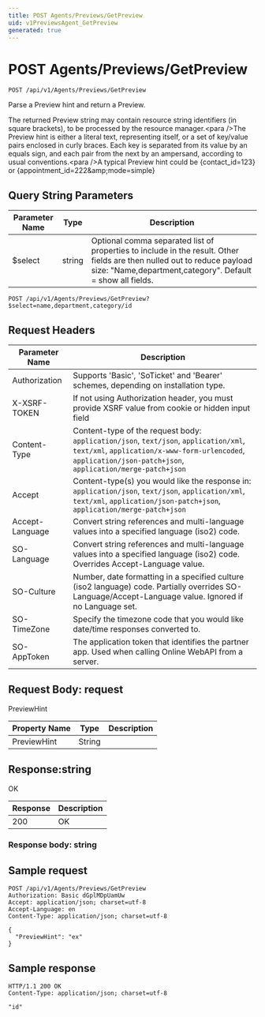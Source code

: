 ```yaml
---
title: POST Agents/Previews/GetPreview
uid: v1PreviewsAgent_GetPreview
generated: true
---
```


# POST Agents/Previews/GetPreview

```http
POST /api/v1/Agents/Previews/GetPreview
```

Parse a Preview hint and return a Preview.


The returned Preview string may contain resource string identifiers (in square brackets), to be processed by the resource manager.&lt;para /&gt;The Preview hint is either a literal text, representing itself, or a set of key/value pairs enclosed in curly braces. Each key is separated from its value by an equals sign, and each pair from the next by an ampersand, according to usual conventions.&lt;para /&gt;A typical Preview hint could be {contact_id=123} or {appointment_id=222&amp;amp;mode=simple}






## Query String Parameters

| Parameter Name | Type |  Description |
|----------------|------|--------------|
| $select | string |  Optional comma separated list of properties to include in the result. Other fields are then nulled out to reduce payload size: "Name,department,category". Default = show all fields. |

```http
POST /api/v1/Agents/Previews/GetPreview?$select=name,department,category/id
```


## Request Headers

| Parameter Name | Description |
|----------------|-------------|
| Authorization  | Supports 'Basic', 'SoTicket' and 'Bearer' schemes, depending on installation type. |
| X-XSRF-TOKEN   | If not using Authorization header, you must provide XSRF value from cookie or hidden input field |
| Content-Type | Content-type of the request body: `application/json`, `text/json`, `application/xml`, `text/xml`, `application/x-www-form-urlencoded`, `application/json-patch+json`, `application/merge-patch+json` |
| Accept         | Content-type(s) you would like the response in: `application/json`, `text/json`, `application/xml`, `text/xml`, `application/json-patch+json`, `application/merge-patch+json` |
| Accept-Language | Convert string references and multi-language values into a specified language (iso2) code. |
| SO-Language | Convert string references and multi-language values into a specified language (iso2) code. Overrides Accept-Language value. |
| SO-Culture | Number, date formatting in a specified culture (iso2 language) code. Partially overrides SO-Language/Accept-Language value. Ignored if no Language set. |
| SO-TimeZone | Specify the timezone code that you would like date/time responses converted to. |
| SO-AppToken | The application token that identifies the partner app. Used when calling Online WebAPI from a server. |

## Request Body: request 

PreviewHint 

| Property Name | Type |  Description |
|----------------|------|--------------|
| PreviewHint | String |  |

## Response:string

OK

| Response | Description |
|----------------|-------------|
| 200 | OK |

### Response body: string


## Sample request

```http!
POST /api/v1/Agents/Previews/GetPreview
Authorization: Basic dGplMDpUamUw
Accept: application/json; charset=utf-8
Accept-Language: en
Content-Type: application/json; charset=utf-8

{
  "PreviewHint": "ex"
}
```

## Sample response

```http_
HTTP/1.1 200 OK
Content-Type: application/json; charset=utf-8

"id"
```
